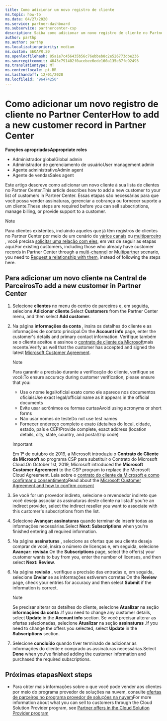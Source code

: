 ```yaml
---
title: Como adicionar um novo registro de cliente
ms.topic: how-to
ms.date: 04/27/2020
ms.service: partner-dashboard
ms.subservice: partnercenter-csp
description: Saiba como adicionar um novo registro de cliente no Partner Center. Em seguida, você pode vender as assinaturas de cliente, gerenciar a cobrança ou fornecer suporte ao cliente.
author: parthp
ms.author: parthp
ms.localizationpriority: medium
ms.custom: SEOAPR.20
ms.openlocfilehash: 85a1e7c456435b56c76ebbeb8c2e526773dbe236
ms.sourcegitcommit: 4043c791402f0acebee6ede160a135e87fe92493
ms.translationtype: MT
ms.contentlocale: pt-BR
ms.lasthandoff: 12/01/2020
ms.locfileid: "96474250"
---
```

# <a name="how-to-add-a-new-customer-record-in-partner-center"></a><span data-ttu-id="64839-104">Como adicionar um novo registro de cliente no Partner Center</span><span class="sxs-lookup"><span data-stu-id="64839-104">How to add a new customer record in Partner Center</span></span>


<span data-ttu-id="64839-105">**Funções apropriadas**</span><span class="sxs-lookup"><span data-stu-id="64839-105">**Appropriate roles**</span></span>

- <span data-ttu-id="64839-106">Administrador global</span><span class="sxs-lookup"><span data-stu-id="64839-106">Global admin</span></span>
- <span data-ttu-id="64839-107">Administrador de gerenciamento de usuário</span><span class="sxs-lookup"><span data-stu-id="64839-107">User management admin</span></span>
- <span data-ttu-id="64839-108">Agente administrativo</span><span class="sxs-lookup"><span data-stu-id="64839-108">Admin agent</span></span>
- <span data-ttu-id="64839-109">Agente de vendas</span><span class="sxs-lookup"><span data-stu-id="64839-109">Sales agent</span></span>

<span data-ttu-id="64839-110">Este artigo descreve como adicionar um novo cliente à sua lista de clientes no Partner Center.</span><span class="sxs-lookup"><span data-stu-id="64839-110">This article describes how to add a new customer to your list of customers in Partner Center.</span></span> <span data-ttu-id="64839-111">Essas etapas são necessárias para que você possa vender assinaturas, gerenciar a cobrança ou fornecer suporte a um cliente.</span><span class="sxs-lookup"><span data-stu-id="64839-111">These steps are required before you can sell subscriptions, manage billing, or provide support to a customer.</span></span>

>[!NOTE]
><span data-ttu-id="64839-112">Para clientes existentes, incluindo aqueles que já têm registros de clientes no Partner Center por meio de um cenário de [vários canais](multichannel.md) ou [multiparceiro](multipartner.md) , você precisa [solicitar uma relação com eles](request-a-relationship-with-a-customer.md), em vez de seguir as etapas aqui.</span><span class="sxs-lookup"><span data-stu-id="64839-112">For existing customers, including those who already have customer records in Partner Center through a [multi-channel](multichannel.md) or [Multipartner](multipartner.md) scenario, you need to [Request a relationship with them](request-a-relationship-with-a-customer.md), instead of following the steps here.</span></span>

## <a name="to-add-a-new-customer-in-partner-center"></a><span data-ttu-id="64839-113">Para adicionar um novo cliente na Central de Parceiros</span><span class="sxs-lookup"><span data-stu-id="64839-113">To add a new customer in Partner Center</span></span>

1. <span data-ttu-id="64839-114">Selecione **clientes** no menu do centro de parceiros e, em seguida, selecione **Adicionar cliente**.</span><span class="sxs-lookup"><span data-stu-id="64839-114">Select **Customers** from the Partner Center menu, and then select **Add customer**.</span></span>

2. <span data-ttu-id="64839-115">Na página **informações da conta** , insira os detalhes do cliente e as informações de contato principal.</span><span class="sxs-lookup"><span data-stu-id="64839-115">On the **Account info** page, enter the customer's details and primary contact information.</span></span> <span data-ttu-id="64839-116">Verifique também se o cliente aceitou e assinou o [contrato de cliente da Microsoft](agreements.md)mais recente.</span><span class="sxs-lookup"><span data-stu-id="64839-116">Verify as well that the customer has accepted and signed the latest [Microsoft Customer Agreement](agreements.md).</span></span>

   >[!NOTE]
   >
   ><span data-ttu-id="64839-117">Para garantir a precisão durante a verificação do cliente, verifique se você:</span><span class="sxs-lookup"><span data-stu-id="64839-117">To ensure accuracy during customer verification, please ensure that you:</span></span>
   >
   >- <span data-ttu-id="64839-118">Use o nome legal/oficial exato como ele aparece nos documentos oficiais</span><span class="sxs-lookup"><span data-stu-id="64839-118">Use exact legal/official name as it appears in the official documents</span></span>
   >- <span data-ttu-id="64839-119">Evite usar acrônimos ou formas curtas</span><span class="sxs-lookup"><span data-stu-id="64839-119">Avoid using acronyms or short forms</span></span>
   >- <span data-ttu-id="64839-120">Não usar nomes de teste</span><span class="sxs-lookup"><span data-stu-id="64839-120">Do not use test names</span></span>
   >- <span data-ttu-id="64839-121">Fornecer endereço completo e exato (detalhes do local, cidade, estado, país e CEP)</span><span class="sxs-lookup"><span data-stu-id="64839-121">Provide complete, exact address (location details, city, state, country, and postal/zip code)</span></span>

   >[!IMPORTANT]
   > <span data-ttu-id="64839-122">Em 1º de outubro de 2019, a Microsoft introduziu o **Contrato de Cliente da Microsoft** ao programa CSP para substituir o Contrato do Microsoft Cloud.</span><span class="sxs-lookup"><span data-stu-id="64839-122">On October 1st, 2019, Microsoft introduced the **Microsoft Customer Agreement** to the CSP program to replace the Microsoft Cloud Agreement.</span></span> <span data-ttu-id="64839-123">Leia sobre o [contrato do cliente da Microsoft e como confirmar o consentimento](confirm-customer-agreement.md)</span><span class="sxs-lookup"><span data-stu-id="64839-123">Read about the [Microsoft Customer Agreement and how to confirm consent](confirm-customer-agreement.md)</span></span>
  
3. <span data-ttu-id="64839-124">Se você for um provedor indireto, selecione o revendedor indireto que você deseja associar às assinaturas deste cliente na lista.</span><span class="sxs-lookup"><span data-stu-id="64839-124">If you're an indirect provider, select the indirect reseller you want to associate with this customer's subscriptions from the list.</span></span>

4. <span data-ttu-id="64839-125">Selecione **Avançar: assinaturas** quando terminar de inserir todas as informações necessárias.</span><span class="sxs-lookup"><span data-stu-id="64839-125">Select **Next: Subscriptions** when you're finished entering all required information.</span></span>

5. <span data-ttu-id="64839-126">Na página **assinaturas** , selecione as ofertas que seu cliente deseja comprar de você, insira o número de licenças e, em seguida, selecione **Avançar: revisão**.</span><span class="sxs-lookup"><span data-stu-id="64839-126">On the **Subscriptions** page, select the offer(s) your customer wants to buy from you, enter the number of licenses, and then select **Next: Review**.</span></span>

6. <span data-ttu-id="64839-127">Na página **revisão** , verifique a precisão das entradas e, em seguida, selecione **Enviar** se as informações estiverem corretas.</span><span class="sxs-lookup"><span data-stu-id="64839-127">On the **Review** page, check your entries for accuracy and then select **Submit** if the information is correct.</span></span>

   >[!NOTE]
   ><span data-ttu-id="64839-128">Se precisar alterar os detalhes do cliente, selecione **Atualizar** na seção **informações da conta** .</span><span class="sxs-lookup"><span data-stu-id="64839-128">If you need to change any customer details, select **Update** in the **Account info** section.</span></span> <span data-ttu-id="64839-129">Se você precisar alterar as ofertas selecionadas, selecione **Atualizar** na seção **assinaturas** .</span><span class="sxs-lookup"><span data-stu-id="64839-129">If you need to change the offers you selected, select **Update** in the **Subscriptions** section.</span></span>

7. <span data-ttu-id="64839-130">Selecione **concluído** quando tiver terminado de adicionar as informações do cliente e comprado as assinaturas necessárias.</span><span class="sxs-lookup"><span data-stu-id="64839-130">Select **Done** when you've finished adding the customer information and purchased the required subscriptions.</span></span>

## <a name="next-steps"></a><span data-ttu-id="64839-131">Próximas etapas</span><span class="sxs-lookup"><span data-stu-id="64839-131">Next steps</span></span>

- <span data-ttu-id="64839-132">Para obter mais informações sobre o que você pode vender aos clientes por meio do programa provedor de soluções na nuvem, consulte [ofertas de parceiros no programa provedor de soluções na nuvem](csp-offers.md)</span><span class="sxs-lookup"><span data-stu-id="64839-132">For more information about what you can sell to customers through the Cloud Solution Provider program, see [Partner offers in the Cloud Solution Provider program](csp-offers.md)</span></span>

